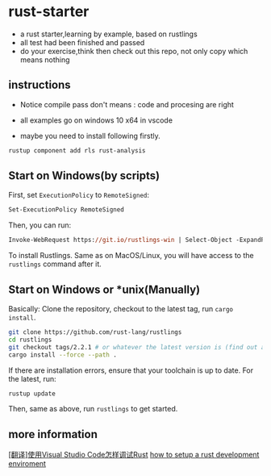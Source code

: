# rust-starter

+ a rust starter,learning by example, based on rustlings
+ all test had been finished and passed
+ do your exercise,think then check out this repo, not only copy which means nothing

## instructions

+ Notice compile pass don't means : code and procesing are right

+ all examples go on windows 10 x64 in vscode

+ maybe you need to install following firstly.

~~~bash
rustup component add rls rust-analysis
~~~

## Start on Windows(by scripts)

First, set `ExecutionPolicy` to `RemoteSigned`:

~~~ps
Set-ExecutionPolicy RemoteSigned
~~~

Then, you can run:

~~~ps
Invoke-WebRequest https://git.io/rustlings-win | Select-Object -ExpandProperty Content | Out-File $env:TMP/install_rustlings.ps1; Unblock-File $env:TMP/install_rustlings.ps1; Invoke-Expression $env:TMP/install_rustlings.ps1
~~~

To install Rustlings. Same as on MacOS/Linux, you will have access to the `rustlings` command after it.

## Start on Windows or *unix(Manually)

Basically: Clone the repository, checkout to the latest tag, run `cargo install`.

~~~bash
git clone https://github.com/rust-lang/rustlings
cd rustlings
git checkout tags/2.2.1 # or whatever the latest version is (find out at https://github.com/rust-lang/rustlings/releases/latest)
cargo install --force --path .
~~~

If there are installation errors, ensure that your toolchain is up to date. For the latest, run:

~~~bash
rustup update
~~~

Then, same as above, run `rustlings` to get started.

## more information

[[翻译]使用Visual Studio Code怎样调试Rust](https://www.cnblogs.com/AlienXu/p/how-to-debug-rust-with-visual-studio-code.html)
[how to setup a rust development enviroment](https://zhuanlan.zhihu.com/p/92172591)
